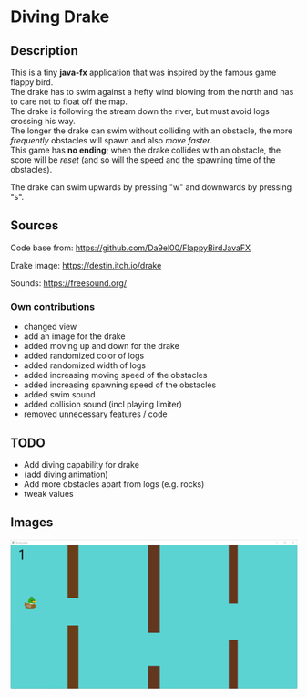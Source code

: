 # Diving Drake

## Description
This is a tiny **java-fx** application that was inspired by the famous game flappy bird.<br>
The drake has to swim against a hefty wind blowing from the north and has to care not to float off the map.<br>
The drake is following the stream down the river, but must avoid logs crossing his way.<br>
The longer the drake can swim without colliding with an obstacle, the more *frequently* obstacles will spawn 
and also *move faster*. <br>
This game has **no ending**; when the drake collides with an obstacle, the score will be *reset* 
(and so will the speed and the spawning time of the obstacles).

The drake can swim upwards by pressing "w" and downwards by pressing "s".

## Sources
Code base from:
https://github.com/Da9el00/FlappyBirdJavaFX

Drake image:
https://destin.itch.io/drake

Sounds:
https://freesound.org/

### Own contributions
- changed view
- add an image for the drake
- added moving up and down for the drake
- added randomized color of logs
- added randomized width of logs
- added increasing moving speed of the obstacles 
- added increasing spawning speed of the obstacles 
- added swim sound
- added collision sound (incl playing limiter)
- removed unnecessary features / code


## TODO
- Add diving capability for drake
- (add diving animation)
- Add more obstacles apart from logs (e.g. rocks)
- tweak values

## Images
  ![plot](images/img.png)